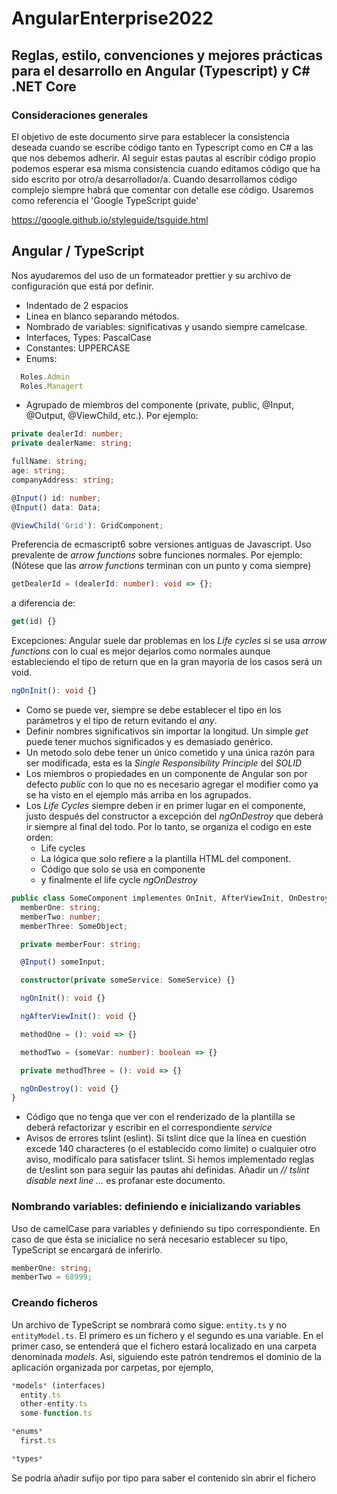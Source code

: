 # AngularEnterprise2022

## Reglas, estilo, convenciones y mejores prácticas para el desarrollo en Angular (Typescript) y C# .NET Core

### Consideraciones generales

El objetivo de este documento sirve para establecer la consistencia deseada cuando se escribe código
tanto en Typescript como en C# a las que nos debemos adherir. Al seguir estas pautas al escribir
código propio podemos esperar esa misma consistencia cuando editamos código que ha sido escrito por otro/a desarrollador/a.
Cuando desarrollamos código complejo siempre habrá que comentar con detalle ese código.
Usaremos como referencia el 'Google TypeScript guide'

https://google.github.io/styleguide/tsguide.html

## Angular / TypeScript
Nos ayudaremos del uso de un formateador prettier y su archivo de configuración que está por definir.

- Indentado de 2 espacios
- Linea en blanco separando métodos.
- Nombrado de variables: significativas y usando siempre camelcase.
- Interfaces, Types: PascalCase
- Constantes: UPPERCASE
- Enums: 
```typescript
  Roles.Admin
  Roles.Managert
```
- Agrupado de miembros del componente (private, public, @Input, @Output, @ViewChild, etc.). Por ejemplo:

```typescript
private dealerId: number;
private dealerName: string;

fullName: string;
age: string;
companyAddress: string;

@Input() id: number;
@Input() data: Data;

@ViewChild('Grid'): GridComponent;
```

Preferencia de ecmascript6 sobre versiones antiguas de Javascript. Uso prevalente de *arrow functions* sobre funciones normales. Por ejemplo:
(Nótese que las _arrow functions_ terminan con un punto y coma siempre)

```typescript
getDealerId = (dealerId: number): void => {};
```

a diferencia de:

```typescript
get(id) {}
```

Excepciones: Angular suele dar problemas en los _Life cycles_ si se usa *arrow functions* con lo cual es mejor dejarlos como normales aunque estableciendo el tipo de return que en la gran mayoría de los casos será un void.

```typescript
ngOnInit(): void {}
```

- Como se puede ver, siempre se debe establecer el tipo en los parámetros y el tipo de return evitando el _any_.
- Definir nombres significativos sin importar la longitud. Un simple _get_ puede tener muchos significados y es demasiado genérico.
- Un metodo solo debe tener un único cometido y una única razón para ser modificada, esta es la _Single Responsibility Principle_ del _SOLID_
- Los miembros o propiedades en un componente de Angular son por defecto _public_ con lo que no es necesario agregar el modifier como ya se ha visto en el ejemplo más arriba en los agrupados.
- Los _Life Cycles_ siempre deben ir en primer lugar en el componente, justo después del constructor a excepción del _ngOnDestroy_ que deberá ir siempre al final del todo. Por lo tanto, se organiza el codigo en este orden:
  - Life cycles
  - La lógica que solo refiere a la plantilla HTML del component.
  - Código que solo se usa en componente
  - y finalmente el life cycle _ngOnDestroy_

```typescript
public class SomeComponent implementes OnInit, AfterViewInit, OnDestroy {
  memberOne: string;
  memberTwo: number;
  memberThree: SomeObject;

  private memberFour: string;

  @Input() someInput;

  constructor(private someService: SomeService) {}

  ngOnInit(): void {}

  ngAfterViewInit(): void {}

  methodOne = (): void => {}

  methodTwo = (someVar: number): boolean => {}

  private methodThree = (): void => {}

  ngOnDestroy(): void {}
}
```

- Código que no tenga que ver con el renderizado de la plantilla se deberá refactorizar y escribir en el correspondiente _service_
- Avisos de errores tslint (eslint). Si tslint dice que la línea en cuestión excede 140 characteres (o el establecido como límite) o cualquier otro aviso, modifícalo para satisfacer tslint. Si hemos implementado reglas de t/eslint son para seguir las pautas ahí definidas. Añadir un *// tslint disable next line ...* es profanar este documento.

### Nombrando variables: definiendo e inicializando variables
Uso de camelCase para variables y definiendo su tipo correspondiente. En caso de que ésta se inicialice no será necesario establecer su tipo, TypeScript se encargará de inferirlo.

```typescript
memberOne: string;
memberTwo = 68999;
```

### Creando ficheros
Un archivo de TypeScript se nombrará como sigue:
```entity.ts```  y no  ```entityModel.ts```. El primero es un fichero y el segundo es una variable. En el primer caso, se entenderá que el fichero estará localizado en una carpeta denominada *models*. Asi, siguiendo este patrón tendremos el dominio de la aplicación organizada por carpetas, por ejemplo,

```typescript
*models* (interfaces)
  entity.ts
  other-entity.ts
  some-function.ts

*enums*
  first.ts

*types*
```


Se podría añadir sufijo por tipo para saber el contenido sin abrir el fichero